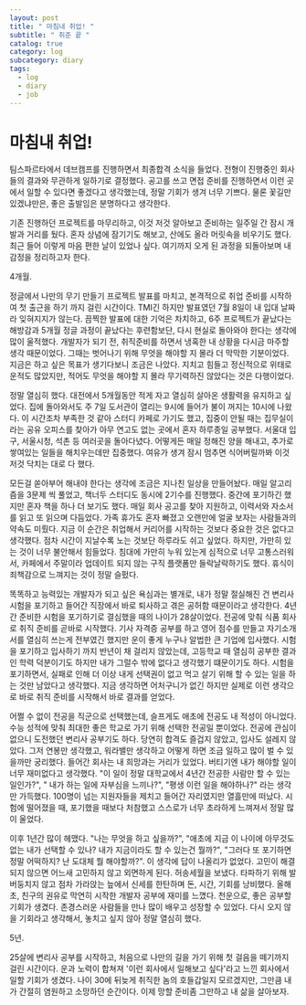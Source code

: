 ```yaml
---
layout: post
title: " 마침내 취업! "
subtitle: " 취준 끝 "
catalog: true
category: log
subcategory: diary
tags:
  - log
  - diary
  - job
---
```


# 마침내 취업!

 팀스파르타에서 데브캠프를 진행하면서 최종합격 소식을 들었다. 전형이 진행중인 회사들의 결과와 무관하게 일하기로 결정했다. 공고를 쓰고 면접 준비를 진행하면서 이런 곳에서 일할 수 있다면 좋겠다고 생각했는데, 정말 기회가 생겨 너무 기쁘다. 물론 꽃길만 있겠냐만은, 좋은 출발임은 분명하다고 생각한다.

 기존 진행하던 프로젝트를 마무리하고, 이것 저것 알아보고 준비하는 일주일 간 잠시 개발과 거리를 뒀다. 혼자 상념에 잠기기도 해보고, 산에도 올라 머릿속을 비우기도 했다. 최근 들어 이렇게 마음 편한 날이 있었나 싶다. 여기까지 오게 된 과정을 되돌아보며 내 감정을 정리하고자 한다.

 4개월. 

 정글에서 나만의 무기 만들기 프로젝트 발표를 마치고, 본격적으로 취업 준비를 시작하여 첫 출근을 하기 까지 걸린 시간이다. TMI긴 하지만 발표였던 7월 8일이 내 입대 날짜라 잊혀지지가 않는다. 끔찍한 발표에 대한 기억은 차치하고, 6주 프로젝트가 끝났다는 해방감과 5개월 정글 과정이 끝났다는 후련함보단, 다시 현실로 돌아와야 한다는 생각에 많이 울적했다. 개발자가 되기 전, 취직준비를 하면서 냉혹한 내 상황을 다시금 마주할 생각 때문이었다. 그때는 벗어나기 위해 무엇을 해야할 지 몰라 더 막막한 기분이었다. 지금은 하고 싶은 목표가 생기다보니 조금은 나았다. 지치고 힘들고 정신적으로 위태로운적도 많았지만, 적어도 무엇을 해야할 지 몰라 무기력하진 않았다는 것은 다행이었다.

 정말 열심히 했다. 대전에서 5개월동안 적게 자고 열심히 살아온 생활력을 유지하고 싶었다. 집에 돌아와서도 주 7일 도서관이 열리는 9시에 들어가 불이 꺼지는 10시에 나왔다. 이 시간조차 부족한 것 같아 스터디 카페로 가기도 했고, 집중이 안될 때는 집무실이라는 공유 오피스를 찾아가 아무 연고도 없는 곳에서 혼자 하루종일 공부했다. 서울대 입구, 서울시청, 석촌 등 여러곳을 돌아다녔다. 어떻게든 매일 정해진 양을 해내고, 추가로 쌓여있는 일들을 해치우는데만 집중했다. 여유가 생겨 잠시 멈추면 식어버릴까봐 이것 저것 닥치는 대로 다 했다.

 모든걸 쏟아부어 해내야 한다는 생각에 조금은 지나친 일상을 만들어놨다. 매일 알고리즘을 3문제 씩 풀었고, 책너두 스터디도 동시에  2기수를 진행했다. 중간에 포기하긴 했지만 혼자 책을 하나 더 보기도 했다. 매일 회사 공고를 찾아 지원하고, 이력서와 자소서를 읽고 또 읽으며 다듬었다. 가족 휴가도 혼자 빠졌고 오랜만에 얼굴 보자는 사람들과의 약속도 미뤘다. 지금 이 순간은 취업해서 커리어를 시작하는 것보다 중요한 것은 없다고 생각했다. 점차 시간이 지날수록 노는 것보단 하루라도 쉬고 싶었다. 하지만, 가만히 있는 것이 너무 불안해서 힘들었다. 침대에 가만히 누워 있는게 심적으로 너무 고통스러워서, 카페에서 주말이라 업데이트 되지 않는 구직 플랫폼만 들락날락하기도 했다. 휴식이 죄책감으로 느껴지는 것이 정말 슬펐다.

 똑똑하고 능력있는 개발자가 되고 싶은 욕심과는 별개로, 내가 정말 절실해진 건 변리사 시험을 포기하고 들어간 직장에서 바로 퇴사하고 겪은 공허함 때문이라고 생각한다. 4년간 준비한 시험을 포기하기로 결심했을 때의 나이가 28살이었다. 전공에 맞춰 식품 회사로 취직 준비를 곧바로 시작했다. 기사 자격증 공부를 하고 영어 점수를 만들고 자기소개서를 열심히 쓰는게 전부였긴 했지만 운이 좋게 누구나 알법한 큰 기업에 입사했다. 시험을 포기하고 입사하기 까지 반년이 채 걸리지 않았는데, 고등학교 때 열심히 공부한 결과인 학력 덕분이기도 하지만 내가 그럴수 밖에 없다고 생각했기 떄문이기도 하다. 시험을 포기하면서, 실패로 인해 더 이상 내게 선택권이 없고 먹고 살기 위해 할 수 있는 일을 하는 것만 남았다고 생각했다. 지금 생각하면 어처구니가 없긴 하지만 실제로 이런 생각으로 바로 취직 준비를 시작해서 바로 결과를 얻었다. 

 어쩔 수 없이 전공을 직군으로 선택했는데, 슬프게도 애초에 전공도 내 적성이 아니었다. 수능 성적에 맞춰 최대한 좋은 학교로 가기 위해 선택한 전공일 뿐이었다. 전공에 관심이 없으니 도전했던 변리사 공부기도 하다. 당연히 합격도 즐겁지 않았고, 입사도 설레지 않았다. 그저 연봉만 생각했고, 워라밸만 생각하고 어떻게 하면 조금 일하고 많이 벌 수 있을까만 궁리했다. 들어간 회사는 내 희망과는 거리가 있었다. 버티기엔 내가 해야할 일이 너무 재미없다고 생각했다. "이 일이 정말 대학교에서 4년간 전공한 사람만 할 수 있는 일인가?", " 내가 하는 일에 자부심을 느끼나?", "평생 이런 일을 해야하나?" 라는 생각만 가득했다. 100명이 넘는 지원자들을 제치고 들어간 자리였지만 열흘만에 떠났다. 시험에 떨어졌을 때, 포기했을 때보다 처참했고 스스로가 너무 초라하게 느껴져서 정말 많이 울었다.

  이후 1년간 많이 헤맸다. "나는 무엇을 하고 싶을까?", "애초에 지금 이 나이에 아무것도 없는 내가 선택할 수 있나? 내가 지금이라도 할 수 있는건 뭘까?", "그러다 또 포기하면 정말 어떡하지? 난 도대체 뭘 해야할까?". 이 생각에 답이 나올리가 없었다. 고민이 해결되지 않으면 어느새 고민하지 않고 외면하게 된다. 허송세월을 보냈다. 타파하기 위해 발버둥치지 않고 점차 가라앉는 늪에서 신세를 한탄하며 돈, 시간, 기회를 낭비했다. 올해 초, 친구의 권유로 막연히 시작한 개발자 공부에 재미를 느꼈다. 천운으로, 좋은 공부할 기회가 생겼다. 존경스러운 사람들을 만나 많이 배우고 성장할 수 있었다. 다시 오지 않을 기회라고 생각해서, 놓치고 싶지 않아 정말 열심히 했다.

 5년. 

 25살에 변리사 공부를 시작하고, 처음으로 나만의 길을 가기 위해 첫 걸음을 떼기까지 걸린 시간이다. 운과 노력이 합쳐져 '이런 회사에서 일해보고 싶다'라고 느낀 회사에서 일할 기회가 생겼다. 나이 30에 뒤늦게 취직한 놈의 호들갑일지 모르겠지만, 그만큼 내가 간절히 염원하고 소망하던 순간이다. 이제 망할 준비좀 그만하고 내 삶을 살아보자. 